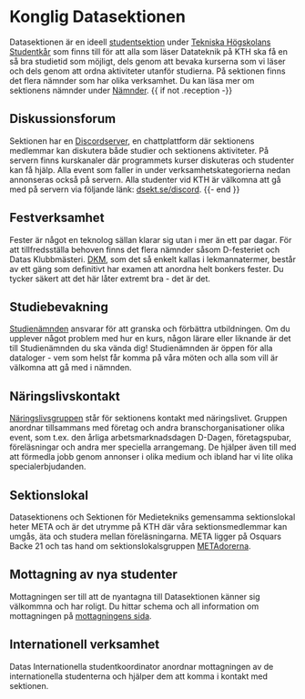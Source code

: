 # Konglig Datasektionen

Datasektionen är en ideell [studentsektion](https://sv.wikipedia.org/wiki/Studentsektion) under [Tekniska Högskolans Studentkår](https://thskth.se) som finns till för att alla som läser Datateknik på KTH ska få en så bra studietid som möjligt, dels genom att bevaka kurserna som vi läser och dels genom att ordna aktiviteter utanför studierna. På sektionen finns det flera nämnder som har olika verksamhet. Du kan läsa mer om sektionens nämnder under [Nämnder](/namnder).
{{ if not .reception -}}

## Diskussionsforum

Sektionen har en [Discordserver](https://dsekt.se/discord), en chattplattform där sektionens medlemmar kan diskutera både studier och sektionens aktiviteter. På servern finns kurskanaler där programmets kurser diskuteras och studenter kan få hjälp. Alla event som faller in under verksamhetskategorierna nedan annonseras också på servern.  Alla studenter vid KTH är välkomna att gå med på servern via följande länk: [dsekt.se/discord](https://dsekt.se/discord).
{{- end }}

## Festverksamhet

Fester är något en teknolog sällan klarar sig utan i mer än ett par dagar. För att tillfredsställa behoven finns det flera nämnder såsom D-festeriet och Datas Klubbmästeri. [DKM](/namnder/eventorganet/dkm), som det så enkelt kallas i lekmannatermer, består av ett gäng som definitivt har examen att anordna helt bonkers fester. Du tycker säkert att det här låter extremt bra - det är det.

## Studiebevakning

[Studienämnden](/namnder/paverkansorganet/studienamnden) ansvarar för att granska och förbättra utbildningen. Om du upplever något problem med hur en kurs, någon lärare eller liknande är det till Studienämnden du ska vända dig! Studienämnden är öppen för alla dataloger - vem som helst får komma på våra möten och alla som vill är välkomna att gå med i nämnden.

## Näringslivskontakt

[Näringslivsgruppen](/naringsliv) står för sektionens kontakt med näringslivet. Gruppen anordnar tillsammans med företag och andra branschorganisationer olika event, som t.ex. den årliga arbetsmarknadsdagen D-Dagen, företagspubar, föreläsningar och andra mer speciella arrangemang. De hjälper även till med att förmedla jobb genom annonser i olika medium och ibland har
vi lite olika specialerbjudanden.

## Sektionslokal

Datasektionens och Sektionen för Medietekniks gemensamma sektionslokal heter META och är det utrymme på KTH där våra sektionsmedlemmar kan umgås, äta och studera mellan föreläsningarna. META ligger på Osquars Backe 21 och tas hand om sektionslokalsgruppen [METAdorerna](/namnder/forvaltningsorganet/metadorerna).

## Mottagning av nya studenter

Mottagningen ser till att de nyantagna till Datasektionen känner sig välkommna och har roligt. Du hittar schema och all information om mottagningen på [mottagningens sida](/namnder/mottagningen).

## Internationell verksamhet

Datas Internationella studentkoordinator anordnar mottagningen av de internationella studenterna och hjälper dem att komma i kontakt med sektionen.
